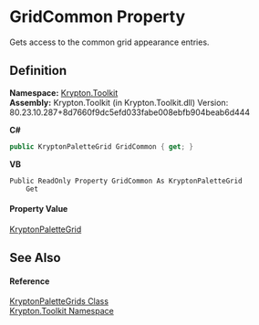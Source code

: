 # GridCommon Property


Gets access to the common grid appearance entries.



## Definition
**Namespace:** <a href="79d2eac2-21f4-54ff-7552-b20c33c30600.md">Krypton.Toolkit</a>  
**Assembly:** Krypton.Toolkit (in Krypton.Toolkit.dll) Version: 80.23.10.287+8d7660f9dc5efd033fabe008ebfb904beab6d444

**C#**
``` C#
public KryptonPaletteGrid GridCommon { get; }
```
**VB**
``` VB
Public ReadOnly Property GridCommon As KryptonPaletteGrid
	Get
```



#### Property Value
<a href="56b01068-816e-3f29-663c-c67a2a504d34.md">KryptonPaletteGrid</a>

## See Also


#### Reference
<a href="a0b1f511-b3ed-2d3f-4688-a0709e215d5d.md">KryptonPaletteGrids Class</a>  
<a href="79d2eac2-21f4-54ff-7552-b20c33c30600.md">Krypton.Toolkit Namespace</a>  
